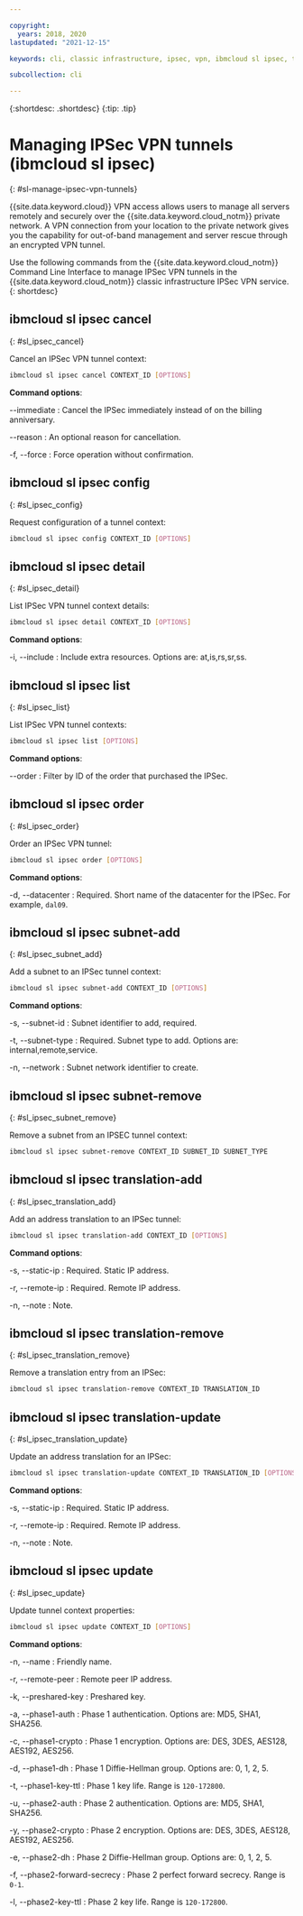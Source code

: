 ```yaml
---

copyright:
  years: 2018, 2020
lastupdated: "2021-12-15"

keywords: cli, classic infrastructure, ipsec, vpn, ibmcloud sl ipsec, tunnel, vpn access, encryption, vpn tunnel cli, ipsec vpn tunnel

subcollection: cli

---
```



{:shortdesc: .shortdesc}
{:tip: .tip}

# Managing IPSec VPN tunnels (ibmcloud sl ipsec)
{: #sl-manage-ipsec-vpn-tunnels}

{{site.data.keyword.cloud}} VPN access allows users to manage all servers remotely and securely over the {{site.data.keyword.cloud_notm}} private network. A VPN connection from your location to the private network gives you the capability for out-of-band management and server rescue through an encrypted VPN tunnel.

Use the following commands from the {{site.data.keyword.cloud_notm}} Command Line Interface to manage IPSec VPN tunnels in the {{site.data.keyword.cloud_notm}} classic infrastructure IPSec VPN service.
{: shortdesc}

## ibmcloud sl ipsec cancel
{: #sl_ipsec_cancel}

Cancel an IPSec VPN tunnel context:
```bash
ibmcloud sl ipsec cancel CONTEXT_ID [OPTIONS]
```

**Command options**:

--immediate
:   Cancel the IPSec immediately instead of on the billing anniversary.

--reason
:   An optional reason for cancellation.

-f, --force
:   Force operation without confirmation.

## ibmcloud sl ipsec config
{: #sl_ipsec_config}

Request configuration of a tunnel context:
```bash
ibmcloud sl ipsec config CONTEXT_ID [OPTIONS]
```

## ibmcloud sl ipsec detail
{: #sl_ipsec_detail}

List IPSec VPN tunnel context details:
```bash
ibmcloud sl ipsec detail CONTEXT_ID [OPTIONS]
```

**Command options**:

-i, --include
:   Include extra resources. Options are: at,is,rs,sr,ss.

## ibmcloud sl ipsec list
{: #sl_ipsec_list}

List IPSec VPN tunnel contexts:
```bash
ibmcloud sl ipsec list [OPTIONS]
```

**Command options**:

--order
:   Filter by ID of the order that purchased the IPSec.


## ibmcloud sl ipsec order
{: #sl_ipsec_order}

Order an IPSec VPN tunnel:
```bash
ibmcloud sl ipsec order [OPTIONS]
```

**Command options**:

-d, --datacenter
:   Required. Short name of the datacenter for the IPSec. For example, `dal09`.

## ibmcloud sl ipsec subnet-add
{: #sl_ipsec_subnet_add}

Add a subnet to an IPSec tunnel context:
```bash
ibmcloud sl ipsec subnet-add CONTEXT_ID [OPTIONS]
```

**Command options**:

-s, --subnet-id
:   Subnet identifier to add, required.

-t, --subnet-type
:   Required. Subnet type to add. Options are: internal,remote,service.

-n, --network
:   Subnet network identifier to create.

## ibmcloud sl ipsec subnet-remove
{: #sl_ipsec_subnet_remove}

Remove a subnet from an IPSEC tunnel context:
```bash
ibmcloud sl ipsec subnet-remove CONTEXT_ID SUBNET_ID SUBNET_TYPE
```

## ibmcloud sl ipsec translation-add
{: #sl_ipsec_translation_add}

Add an address translation to an IPSec tunnel:
```bash
ibmcloud sl ipsec translation-add CONTEXT_ID [OPTIONS]
```

**Command options**:

-s, --static-ip
:   Required. Static IP address.

-r, --remote-ip
:   Required. Remote IP address.

-n, --note
:   Note.

## ibmcloud sl ipsec translation-remove
{: #sl_ipsec_translation_remove}

Remove a translation entry from an IPSec:
```bash
ibmcloud sl ipsec translation-remove CONTEXT_ID TRANSLATION_ID
```

## ibmcloud sl ipsec translation-update
{: #sl_ipsec_translation_update}

Update an address translation for an IPSec:
```bash
ibmcloud sl ipsec translation-update CONTEXT_ID TRANSLATION_ID [OPTIONS]
```

**Command options**:

-s, --static-ip
:   Required. Static IP address.

-r, --remote-ip
:   Required. Remote IP address.

-n, --note
:   Note.

## ibmcloud sl ipsec update
{: #sl_ipsec_update}

Update tunnel context properties:
```bash
ibmcloud sl ipsec update CONTEXT_ID [OPTIONS]
```

**Command options**:

-n, --name
:   Friendly name.

-r, --remote-peer
:   Remote peer IP address.

-k, --preshared-key
:   Preshared key.

-a, --phase1-auth
:   Phase 1 authentication. Options are: MD5, SHA1, SHA256.

-c, --phase1-crypto
:   Phase 1 encryption. Options are: DES, 3DES, AES128, AES192, AES256.

-d, --phase1-dh
:   Phase 1 Diffie-Hellman group. Options are: 0, 1, 2, 5.

-t, --phase1-key-ttl
:   Phase 1 key life. Range is `120-172800`.

-u, --phase2-auth
:   Phase 2 authentication. Options are: MD5, SHA1, SHA256.

-y, --phase2-crypto
:   Phase 2 encryption. Options are: DES, 3DES, AES128, AES192, AES256.

-e, --phase2-dh
:   Phase 2 Diffie-Hellman group. Options are: 0, 1, 2, 5.

-f, --phase2-forward-secrecy
:   Phase 2 perfect forward secrecy. Range is `0-1`.

-l, --phase2-key-ttl
:   Phase 2 key life. Range is `120-172800`.
